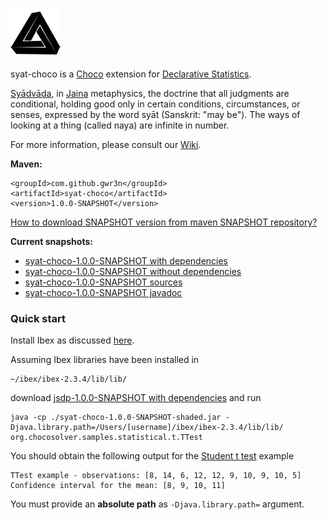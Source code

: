![syat-choco Logo](img/syat-choco-small.png) 

syat-choco is a [Choco](http://www.choco-solver.org/) extension for [Declarative Statistics](http://arxiv.org/abs/1708.01829).

[Syādvāda](https://en.wikipedia.org/wiki/Anekantavada#Sy.C4.81dv.C4.81da), in [Jaina](https://en.wikipedia.org/wiki/Jainism) metaphysics, the doctrine that all judgments are conditional, holding good only in certain conditions, circumstances, or senses, expressed by the word syāt (Sanskrit: "may be"). The ways of looking at a thing (called naya) are infinite in number.

For more information, please consult our [Wiki](https://github.com/gwr3n/syat-choco/wiki).

__Maven:__

    <groupId>com.github.gwr3n</groupId>
	<artifactId>syat-choco</artifactId>
	<version>1.0.0-SNAPSHOT</version>
	
[How to download SNAPSHOT version from maven SNAPSHOT repository?](https://stackoverflow.com/questions/7715321/how-to-download-snapshot-version-from-maven-snapshot-repository)

__Current snapshots:__
* [syat-choco-1.0.0-SNAPSHOT with dependencies](jar/syat-choco-1.0.0-SNAPSHOT-shaded.jar)
* [syat-choco-1.0.0-SNAPSHOT without dependencies](jar/syat-choco-1.0.0-SNAPSHOT.jar)
* [syat-choco-1.0.0-SNAPSHOT sources](jar/syat-choco-1.0.0-SNAPSHOT-sources.jar)
* [syat-choco-1.0.0-SNAPSHOT javadoc](jar/syat-choco-1.0.0-SNAPSHOT-javadoc.jar)

### Quick start

Install Ibex as discussed [here](https://github.com/gwr3n/syat-choco/wiki/Ibex-quick-installation-notes).

Assuming Ibex libraries have been installed in 

    ~/ibex/ibex-2.3.4/lib/lib/

download [jsdp-1.0.0-SNAPSHOT with dependencies](jar/syat-choco-1.0.0-SNAPSHOT-shaded.jar) and run

    java -cp ./syat-choco-1.0.0-SNAPSHOT-shaded.jar -Djava.library.path=/Users/[username]/ibex/ibex-2.3.4/lib/lib/ org.chocosolver.samples.statistical.t.TTest
    
You should obtain the following output for the [Student t test](https://github.com/gwr3n/syat-choco/wiki/Student-t-test) example 

    TTest example - observations: [8, 14, 6, 12, 12, 9, 10, 9, 10, 5]
    Confidence interval for the mean: [8, 9, 10, 11]

You must provide an __absolute path__ as `-Djava.library.path=` argument.